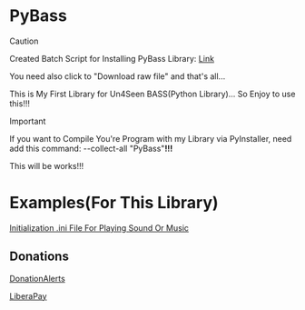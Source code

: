 # PyBass

> [!CAUTION]
> Created Batch Script for Installing PyBass Library: [Link](https://github.com/RikkoMatsumatoOfficial/PyBass/blob/main/PyBass-InstallWithGIT-Batch/install.bat)
>
> You need also сlick to "Download raw file" and that's all...


This is My First Library for Un4Seen BASS(Python Library)... So Enjoy to use this!!!

> [!IMPORTANT]
> If you want to Compile You're Program with my Library via PyInstaller, need add this command: --collect-all "PyBass"**!!!**
>
> This will be works!!!

# Examples(For This Library)

[Initialization .ini File For Playing Sound Or Music](https://github.com/RikkoMatsumatoOfficial/PyBassWithLib_ConfigINI)

## Donations

[DonationAlerts](https://donationalerts.com/r/rikkomatsumato)

[LiberaPay](https://liberapay.com/RikkoMatsumatoOfficial/donate)
